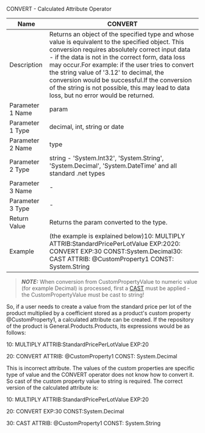 CONVERT - Calculated Attribute Operator  

| Name             | CONVERT                                                      |
| ---------------- | ------------------------------------------------------------ |
| Description      | Returns an object of the specified type and whose value is equivalent to the specified object. This conversion requires absolutely correct input data - if the data is not in the correct form, data loss may occur.For example: if the user tries to convert the string value of '3.12' to decimal, the conversion would be successful.If the conversion of the string is not possible, this may lead to data loss, but no error would be returned. |
| Parameter 1 Name | param                                                        |
| Parameter 1 Type | decimal, int, string or date                                 |
| Parameter 2 Name | type                                                         |
| Parameter 2 Type | string - 'System.Int32', 'System.String', 'System.Decimal', 'System.DateTime' and all standard .net types |
| Parameter 3 Name | -                                                            |
| Parameter 3 Type | -                                                            |
| Return Value     | Returns the param converted to the type.                     |
| Example          | (the example is explained below)10: MULTIPLY ATTRIB:StandardPricePerLotValue EXP:2020: CONVERT EXP:30 CONST:System.Decimal30: CAST ATTRIB: @CustomProperty1 CONST: System.String |

> **_NOTE:_** When conversion from CustomPropertyValue to numeric value (for example Decimal) is processed, first a [CAST](https://confluence.erp.net/display/techdoc/CAST) must be applied - the CustomPropertyValue must be cast to string!

So, if a user needs to create a value from the standard price per lot of  the product multiplied by a coefficient stored as a product's custom  property @CustomProperty1, a calculated attribute can be created. If the repository of the product is General.Products.Products, its expressions would be as follows:

10: MULTIPLY ATTRIB:StandardPricePerLotValue EXP:20

20: CONVERT ATTRIB: @CustomProperty1 CONST: System.Decimal

This is incorrect attribute. The values of the custom properties are  specific type of value and the CONVERT operator does not know how to  convert it. So cast of the custom property value to string is required.  The correct version of the calculated attribute is:

10: MULTIPLY ATTRIB:StandardPricePerLotValue EXP:20

20: CONVERT EXP:30 CONST:System.Decimal

30: CAST ATTRIB: @CustomProperty1 CONST: System.String

